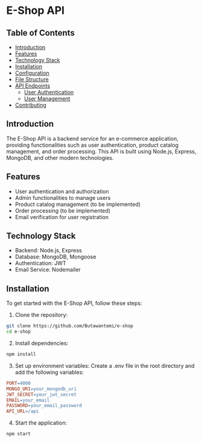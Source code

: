 # E-Shop API
## Table of Contents

- [Introduction](#introduction)
- [Features](#installation)
- [Technology Stack](#technology-stack)
- [Installation](#installation)
- [Configuration](#configuration)
- [File Structure](#file-structure)
- [API Endpoints](#api-endpoints)
    - [User Authentication](#user-uthentication)
    - [User Management](#user-management)
- [Contributing](#contributing)

## Introduction

The E-Shop API is a backend service for an e-commerce application, providing functionalities such as user authentication, product catalog management, and order processing. This API is built using Node.js, Express, MongoDB, and other modern technologies.

## Features

- User authentication and authorization
- Admin functionalities to manage users
- Product catalog management (to be implemented)
- Order processing (to be implemented)
- Email verification for user registration

## Technology Stack

- Backend: Node.js, Express
- Database: MongoDB, Mongoose
- Authentication: JWT
- Email Service: Nodemailer

## Installation

To get started with the E-Shop API, follow these steps:

1. Clone the repository:
```bash
git clone https://github.com/Butawantemi/e-shop
cd e-shop
```
2. Install dependencies:
```bash
npm install
```
3. Set up environment variables:
Create a .env file in the root directory and add the following variables:
```makefile
PORT=4000
MONGO_URI=your_mongodb_uri
JWT_SECRET=your_jwt_secret
EMAIL=your_email
PASSWORD=your_email_password
API_URL=/api
```
4. Start the application:
```bash
npm start
```